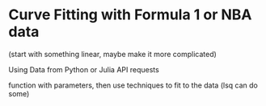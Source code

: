 # Curve Fitting with Formula 1 or NBA data
(start with something linear, maybe make it more complicated)

Using Data from Python or Julia API requests

function with parameters, then use techniques to fit to the data (lsq can do some)
